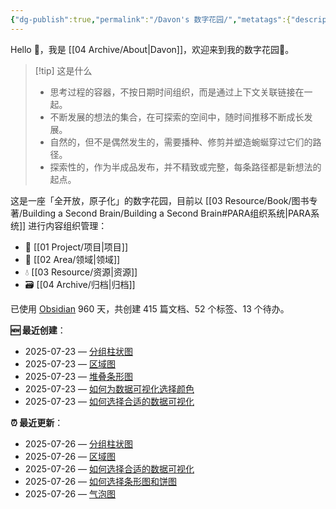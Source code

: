 ```yaml
---
{"dg-publish":true,"permalink":"/Davon's 数字花园/","metatags":{"description":"这里是 🏡Davon的数字花园，是个人不断发展的想法的集合，作为半成品的思考，在可探索的空间中，随时间推移不断播种、修剪、塑造","og:site_name":"DavonOs","og:title":"Davon 的数字花园","og:type":"article","og:url":"https://zuji.eu.org","og:image":"https://wp.technologyreview.com/wp-content/uploads/2020/08/digital-garden_web.jpg","og:image:width":"400","og:image:alt":"articlecover","og:locale":"zh_cn"},"tags":["gardenEntry"],"created":"2023-06-03 20:26","updated":"2025-07-18 06:28"}
---
```


Hello 👋，我是 [[04 Archive/About\|Davon]]，欢迎来到我的数字花园🌱。

>[!tip] 这是什么
>- 思考过程的容器，不按日期时间组织，而是通过上下文关联链接在一起。
>- 不断发展的想法的集合，在可探索的空间中，随时间推移不断成长发展。
>- 自然的，但不是偶然发生的，需要播种、修剪并塑造蜿蜒穿过它们的路径。
>- 探索性的，作为半成品发布，并不精致或完整，每条路径都是新想法的起点。

这是一座「全开放，原子化」的数字花园，目前以 [[03 Resource/Book/图书专著/Building a Second Brain/Building a Second Brain#PARA组织系统\|PARA系统]] 进行内容组织管理：
- 🎯 [[01 Project/项目\|项目]]
- 🔖 [[02 Area/领域\|领域]]
- 💧 [[03 Resource/资源\|资源]]
 - 🗃️ [[04 Archive/归档\|归档]]

<p><span>已使用 <a data-tooltip-position="top" aria-label="https://obsidian.md/" rel="noopener nofollow" class="external-link" href="https://obsidian.md/" target="_blank">Obsidian</a> 960 天，共创建 415 篇文档、52 个标签、13 个待办。 <br></span></p>

**🆕 最近创建**：
<div><ul class="dataview list-view-ul"><li><span>2025-07-23 — <a data-tooltip-position="top" aria-label="02 Area/数据分析/分组柱状图.md" data-href="02 Area/数据分析/分组柱状图.md" href="02 Area/数据分析/分组柱状图.md" class="internal-link" target="_blank" rel="noopener nofollow">分组柱状图</a></span></li><li><span>2025-07-23 — <a data-tooltip-position="top" aria-label="02 Area/数据分析/区域图.md" data-href="02 Area/数据分析/区域图.md" href="02 Area/数据分析/区域图.md" class="internal-link" target="_blank" rel="noopener nofollow">区域图</a></span></li><li><span>2025-07-23 — <a data-tooltip-position="top" aria-label="02 Area/数据分析/堆叠条形图.md" data-href="02 Area/数据分析/堆叠条形图.md" href="02 Area/数据分析/堆叠条形图.md" class="internal-link" target="_blank" rel="noopener nofollow">堆叠条形图</a></span></li><li><span>2025-07-23 — <a data-tooltip-position="top" aria-label="02 Area/数据分析/如何为数据可视化选择颜色.md" data-href="02 Area/数据分析/如何为数据可视化选择颜色.md" href="02 Area/数据分析/如何为数据可视化选择颜色.md" class="internal-link" target="_blank" rel="noopener nofollow">如何为数据可视化选择颜色</a></span></li><li><span>2025-07-23 — <a data-tooltip-position="top" aria-label="02 Area/数据分析/如何选择合适的数据可视化.md" data-href="02 Area/数据分析/如何选择合适的数据可视化.md" href="02 Area/数据分析/如何选择合适的数据可视化.md" class="internal-link" target="_blank" rel="noopener nofollow">如何选择合适的数据可视化</a></span></li></ul></div>

**⏰ 最近更新**：
<div><ul class="dataview list-view-ul"><li><span>2025-07-26 — <a data-tooltip-position="top" aria-label="02 Area/数据分析/分组柱状图.md" data-href="02 Area/数据分析/分组柱状图.md" href="02 Area/数据分析/分组柱状图.md" class="internal-link" target="_blank" rel="noopener nofollow">分组柱状图</a></span></li><li><span>2025-07-26 — <a data-tooltip-position="top" aria-label="02 Area/数据分析/区域图.md" data-href="02 Area/数据分析/区域图.md" href="02 Area/数据分析/区域图.md" class="internal-link" target="_blank" rel="noopener nofollow">区域图</a></span></li><li><span>2025-07-26 — <a data-tooltip-position="top" aria-label="02 Area/数据分析/如何选择合适的数据可视化.md" data-href="02 Area/数据分析/如何选择合适的数据可视化.md" href="02 Area/数据分析/如何选择合适的数据可视化.md" class="internal-link" target="_blank" rel="noopener nofollow">如何选择合适的数据可视化</a></span></li><li><span>2025-07-26 — <a data-tooltip-position="top" aria-label="02 Area/数据分析/如何选择条形图和饼图.md" data-href="02 Area/数据分析/如何选择条形图和饼图.md" href="02 Area/数据分析/如何选择条形图和饼图.md" class="internal-link" target="_blank" rel="noopener nofollow">如何选择条形图和饼图</a></span></li><li><span>2025-07-26 — <a data-tooltip-position="top" aria-label="02 Area/数据分析/气泡图.md" data-href="02 Area/数据分析/气泡图.md" href="02 Area/数据分析/气泡图.md" class="internal-link" target="_blank" rel="noopener nofollow">气泡图</a></span></li></ul></div>

